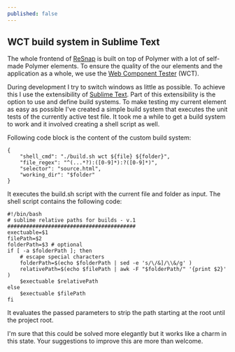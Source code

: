 ```yaml
---
published: false
---
```


## WCT build system in Sublime Text

The whole frontend of [ReSnap](http://www.resnap.com) is built on top of Polymer with a lot of self-made Polymer elements. To ensure the quality of the our elements and the application as a whole, we use the [Web Component Tester](https://github.com/Polymer/web-component-tester) (WCT).

During development I try to switch windows as little as possible. To achieve this I use the extensibility of [Sublime Text](https://www.sublimetext.com/). Part of this extensibility is the option to use and define build systems. To make testing my current element as easy as possible I've created a simple build system that executes the unit tests of the currently active test file. It took me a while to get a build system to work and it involved creating a shell script as well.

Following code block is the content of the custom build system:

    {
        "shell_cmd": "./build.sh wct ${file} ${folder}",
        "file_regex": "^(...*?):([0-9]*):?([0-9]*)",
        "selector": "source.html",
        "working_dir": "$folder"
    }

It executes the build.sh script with the current file and folder as input. The shell script contains the following code:

    #!/bin/bash
    # sublime relative paths for builds - v.1
    #########################################
    exectuable=$1
    filePath=$2
    folderPath=$3 # optional
    if [ -a $folderPath ]; then
        # escape special characters
        folderPath=$(echo $folderPath | sed -e 's/\/&]/\\&/g' )
        relativePath=$(echo $filePath | awk -F "$folderPath/" '{print $2}' )
        $exectuable $relativePath
    else
        $exectuable $filePath
    fi

It evaluates the passed parameters to strip the path starting at the root until the project root.

I'm sure that this could be solved more elegantly but it works like a charm in this state. Your suggestions to improve this are more than welcome.